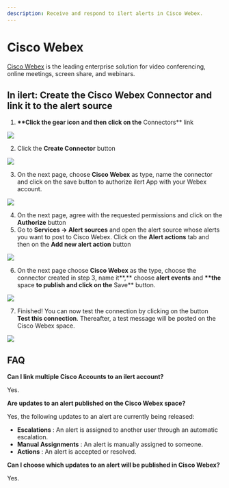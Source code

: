 ```yaml
---
description: Receive and respond to ilert alerts in Cisco Webex.
---
```


# Cisco Webex

[Cisco Webex](https://www.webex.com/) is the leading enterprise solution for video conferencing, online meetings, screen share, and webinars.

## In ilert: Create the Cisco Webex Connector and link it to the alert source <a href="#create-alarm-source" id="create-alarm-source"></a>

1. **\*\*Click the gear icon and then click on the** Connectors\*\* link

![](../.gitbook/assets/Screenshot\_16\_03\_21\_\_15\_46.png)

2. Click the **Create Connector** button

![](../.gitbook/assets/Screenshot\_16\_03\_21\_\_15\_48.png)

3. On the next page, choose **Cisco Webex** as type, name the connector and click on the save button to authorize ilert App with your Webex account.

![](../.gitbook/assets/Screenshot\_19\_03\_21\_\_07\_50.png)

4. On the next page, agree with the requested permissions and click on the **Authorize** button
5. Go to **Services -> Alert sources** and open the alert source whose alerts you want to post to Cisco Webex. Click on the **Alert actions** tab and then on the **Add new alert action** button

![](../.gitbook/assets/Screenshot\_16\_03\_21\_\_16\_04.png)

6. On the next page choose **Cisco Webex** as the type, choose the connector created in step 3, name it\*\*,\*\* choose **alert events** and **\*\*the** space **to publish and click on the** Save\*\* button.

![](../.gitbook/assets/Screenshot\_19\_03\_21\_\_07\_54.png)

7. Finished! You can now test the connection by clicking on the button **Test this connection**. Thereafter, a test message will be posted on the Cisco Webex space.

![](../.gitbook/assets/Screenshot\_19\_03\_21\_\_07\_21.png)

## FAQ <a href="#faq" id="faq"></a>

**Can I link multiple Cisco Accounts to an ilert account?**

Yes.

**Are updates to an alert published on the Cisco Webex space?**

Yes, the following updates to an alert are currently being released:

* **Escalations** : An alert is assigned to another user through an automatic escalation.
* **Manual Assignments** : An alert is manually assigned to someone.
* **Actions** : An alert is accepted or resolved.

**Can I choose which updates to an alert will be published in Cisco Webex?**

Yes.
